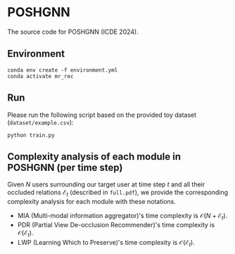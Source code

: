 # POSHGNN
The source code for POSHGNN (ICDE 2024).

## Environment
```
conda env create -f environment.yml
conda activate mr_rec
```

## Run
Please run the following script based on the provided toy dataset (`dataset/example.csv`):
```
python train.py
```

## Complexity analysis of each module in POSHGNN (per time step)
Given $N$ users surrounding our target user at time step $t$ and all their occluded relations $\mathcal{E}_t$ (described in `full.pdf`), we provide the corresponding complexity analysis for each module with these notations.
- MIA (Multi-modal information aggregator)'s time complexity is $\mathcal{O}(N+\mathcal{E}_t)$.
- PDR (Partial View De-occlusion Recommender)'s time complexity is $\mathcal{O}(\mathcal{E}_t)$.
- LWP (Learning Which to Preserve)'s time complexity is
$\mathcal{O}(\mathcal{E}_t)$.